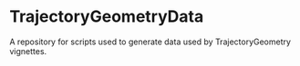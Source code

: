 # TrajectoryGeometryData
A repository for scripts used to generate data used by TrajectoryGeometry vignettes.
